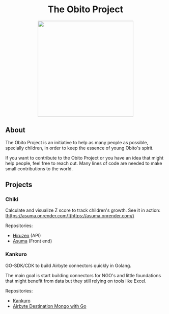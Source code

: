 <h1 align="center">The Obito Project</h1>
<p align="center">
  <img src="https://user-images.githubusercontent.com/108415628/200353081-d203863b-af68-4580-8e3d-be3aec3b6d16.png" width="300">
</p>

## About

The Obito Project is an initiative to help as many people as possible, specially children, in order to keep the essence of young Obito's spirit.

If you want to contribute to the Obito Project or you have an idea that might help people, feel free to reach out. Many lines of code are needed to make small contributions to the world.

## Projects

### Chiki

Calculate and visualize Z score to track children's growth. See it in action: [https://asuma.onrender.com/](https://asuma.onrender.com/)

Repositories:
- [Hiruzen](https://github.com/theobitoproject/hiruzen) (API)
- [Asuma](https://github.com/theobitoproject/asuma) (Front end)


### Kankuro

GO-SDK/CDK to build Airbyte connectors quickly in Golang.

The main goal is start building connectors for NGO's and little foundations that might benefit from data but they still relying on tools like Excel.

Repositories: 
- [Kankuro](https://github.com/theobitoproject/kankuro)
- [Airbyte Destination Mongo with Go](https://github.com/theobitoproject/airbyte_destination_mongo)
